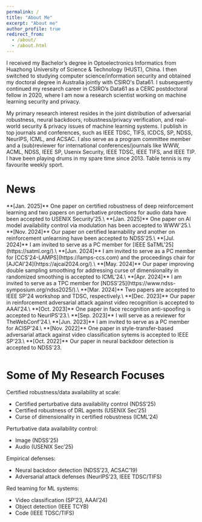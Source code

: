 ```yaml
---
permalink: /
title: "About Me"
excerpt: "About me"
author_profile: true
redirect_from: 
  - /about/
  - /about.html
---
```


I received my Bachelor’s degree in Optoelectronics Informatics from Huazhong University of Science & Technology (HUST), China. I then switched to studying computer science/information security and obtained my doctoral degree in Australia jointly with CSIRO's Data61. I subsequently continued my research career in CSIRO’s Data61 as a CERC postdoctoral fellow in 2020, where I am now a research scientist working on machine learning security and privacy.

My primary research interest resides in the joint distribution of adversarial robustness, neural backdoors, robustness/privacy verification, and real-world security & privacy issues of machine learning systems. I publish in top journals and conferences, such as IEEE TDSC, TIFS, ICDCS, SP, NDSS, NeurIPS, ICML, and ACSAC. I also serve as a program committee member and a (sub)reviewer for international conferences/journals like WWW, ACML, NDSS, IEEE SP, Usenix Security, IEEE TDSC, IEEE TIFS, and IEEE TIP. I have been playing drums in my spare time since 2013. Table tennis is my favourite weekly sport.



# **News**

<div style="overflow-y: scroll; height:400px;">
**[Jan. 2025]** One paper on certified robustness of deep reinforcement learning and two papers on perturbative protections for audio data have been accepted to USENIX Security'25.\
**[Jan. 2025]** One paper on AI model availability control via modulation has been accepted to WWW'25.\
**[Nov. 2024]** Our paper on certified learnability and another on reinforcement unlearning have been accepted to NDSS'25.\
**[Jul. 2024]** I am invited to serve as a PC member for [IEEE SaTML'25](https://satml.org/).\
**[Jun. 2024]** I am invited to serve as a PC member for [CCS'24-LAMPS](https://lamps-ccs.com) and the proceedings chair for [AJCAI'24](https://ajcai2024.org/).\
**[May. 2024]** Our paper improving double sampling smoothing for addressing curse of dimensionality in randomized smoothing is accepted to ICML'24.\
**[Apr. 2024]** I am invited to serve as a TPC member for [NDSS'25](https://www.ndss-symposium.org/ndss2025/).\
**[Mar. 2024]** Two papers are accepted to IEEE SP'24 workshop and TDSC, respectively.\
**[Dec. 2023]** Our paper in reinforcement adversarial attack against video recognition is accepted to AAAI'24.\
**[Oct. 2023]** One paper in face recognition anti-spoofing is accepted to NeurIPS'23.\
**[Sep. 2023]** I will serve as a reviewer for TheWebConf'24.\
**[Jun. 2023]** I am invited to serve as a PC member for ACISP'24.\
**[Nov. 2022]** One paper in style-transfer-based adversarial attack against video classification sytems is accepted to IEEE SP'23.\
**[Oct. 2022]** Our paper in neural backdoor detection is accepted to NDSS'23.
</div>


# **Some of My Research Focuses**
Certified robustness/data availability at scale:
- Certified perturbative data availability control (NDSS’25)
- Certified robustness of DRL agents (USENIX Sec’25)
- Curse of dimensionality in certified robustness (ICML’24)

Perturbative data availability control:
- Image (NDSS’25)
- Audio (USENIX Sec’25)

Empirical defenses:
- Neural backdoor detection (NDSS’23, ACSAC’19)
- Adversarial attack defenses (NeurIPS’23, IEEE TDSC/TIFS)

Red teaming for ML systems:
- Video classification (SP’23, AAAI’24)
- Object detection (IEEE TCYB)
- Code (IEEE TDSC/TIFS)

